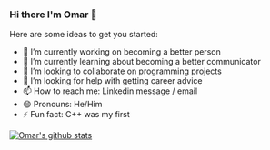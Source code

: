 ### Hi there I'm Omar 👋 

<!--
**omar2535/omar2535** is a ✨ _special_ ✨ repository because its `README.md` (this file) appears on your GitHub profile.
-->

Here are some ideas to get you started:

- 🔭 I’m currently working on becoming a better person
- 🌱 I’m currently learning about becoming a better communicator
- 👯 I’m looking to collaborate on programming projects
- 🤔 I’m looking for help with getting career advice
- 📫 How to reach me: Linkedin message / email
- 😄 Pronouns: He/Him
- ⚡ Fun fact: C++ was my first

[![Omar's github stats](https://github-readme-stats.vercel.app/api?username=omar2535)](https://github.com/anuraghazra/github-readme-stats)
